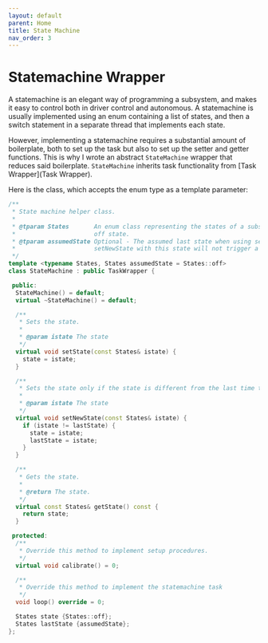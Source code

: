 ```yaml
---
layout: default
parent: Home
title: State Machine
nav_order: 3
---
```


# Statemachine Wrapper

A statemachine is an elegant way of programming a subsystem, and makes it easy to control both in driver control and autonomous. A statemachine is usually implemented using an enum containing a list of states, and then a switch statement in a separate thread that implements each state.

However, implementing a statemachine requires a substantial amount of boilerplate, both to set up the task but also to set up the setter and getter functions. This is why I wrote an abstract `StateMachine` wrapper that reduces said boilerplate. `StateMachine` inherits task functionality from [Task Wrapper](Task Wrapper).

Here is the class, which accepts the enum type as a template parameter:

```cpp
/**
 * State machine helper class.
 *
 * @tparam States       An enum class representing the states of a subsystem. Required to have an
 *                      off state.
 * @tparam assumedState Optional - The assumed last state when using setNewState. Initially calling
 *                      setNewState with this state will not trigger a state transition.
 */
template <typename States, States assumedState = States::off>
class StateMachine : public TaskWrapper {

 public:
  StateMachine() = default;
  virtual ~StateMachine() = default;

  /**
   * Sets the state.
   *
   * @param istate The state
   */
  virtual void setState(const States& istate) {
    state = istate;
  }

  /**
   * Sets the state only if the state is different from the last time this function was called.
   *
   * @param istate The state
   */
  virtual void setNewState(const States& istate) {
    if (istate != lastState) {
      state = istate;
      lastState = istate;
    }
  }

  /**
   * Gets the state.
   *
   * @return The state.
   */
  virtual const States& getState() const {
    return state;
  }

 protected:
  /**
   * Override this method to implement setup procedures.
   */
  virtual void calibrate() = 0;

  /**
   * Override this method to implement the statemachine task
   */
  void loop() override = 0;

  States state {States::off};
  States lastState {assumedState};
};
```

